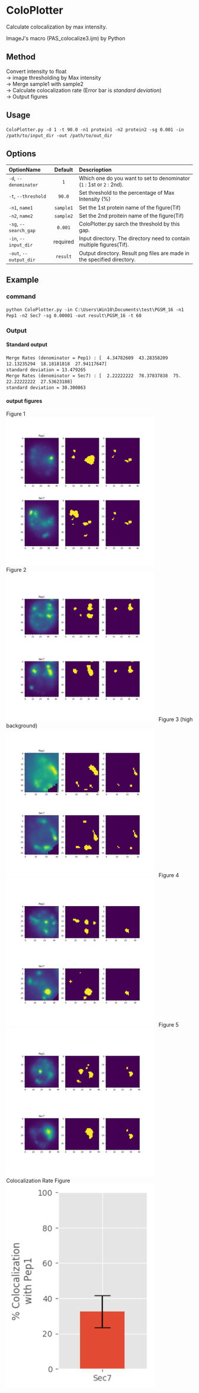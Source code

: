 # ColoPlotter
Calculate colocalization by max intensity.

ImageJ's macro (PAS_colocalize3.ijm) by Python

## Method 
Convert intensity to float  
→ image thresholding by Max intensity   
→ Merge sample1 with sample2  
→ Calculate colocalization rate (Error bar is *standard deviation*)  
→ Output figures


## Usage
```
ColoPlotter.py -d 1 -t 90.0 -n1 protein1 -n2 protein2 -sg 0.001 -in /path/to/input_dir -out /path/to/out_dir
```

## Options 

| OptionName | Default | Descrioption |
|:-----------|:------------:|:------------|
| `-d`, `--denominator` | `1` | Which one do you want to set to denominator (`1` : 1st or `2` : 2nd). |
| `-t`, `--threshold` | `90.0` | Set threshold to the percentage of Max Intensity (%) |
| `-n1`, `name1` | `sample1` | Set the 1st protein name of the figure(Tif)|
| `-n2`, `name2` | `sample2` | Set the 2nd proitein name of the figure(Tif)|
| `-sg`, `--search_gap` | `0.001` | ColoPlotter.py sarch the threshold by this gap. |
| `-in`, `--input_dir` | required | Input directory. The directory need to contain multiple figures(Tif). |
| `-out`, `--output_dir` | `result` | Output directory. Result png files are made in the specified directory. |

## Example
### command
```
python ColoPlotter.py -in C:\Users\Win10\Documents\test\PGSM_16 -n1 Pep1 -n2 Sec7 -sg 0.00001 -out result\PGSM_16 -t 60
```

### Output
#### Standard output
```
Merge Rates (denominator = Pep1) : [  4.34782609  43.28358209  12.13235294  18.18181818  27.94117647]
standard deviation = 13.479265
Merge Rates (denominator = Sec7) : [  2.22222222  78.37837838  75.          22.22222222  27.53623188]
standard deviation = 30.300863
```
#### output figures 
Figure 1  
<img src="https://github.com/nkimoto/ColoPlotter/blob/number_th/example/PGSM_16/Pep1_Sec7_5.0_1.png" alt="ex1" title="ex1" width="400px">  
Figure 2  
<img src="https://github.com/nkimoto/ColoPlotter/blob/number_th/example/PGSM_16/Pep1_Sec7_5.0_2.png" alt="ex2" title="ex1" width="400px">  
Figure 3 (high background)  
<img src="https://github.com/nkimoto/ColoPlotter/blob/number_th/example/PGSM_16/Pep1_Sec7_5.0_3.png" alt="ex3" title="ex1" width="400px">  
Figure 4  
<img src="https://github.com/nkimoto/ColoPlotter/blob/number_th/example/PGSM_16/Pep1_Sec7_5.0_4.png" alt="ex4" title="ex1" width="400px">  
Figure 5  
<img src="https://github.com/nkimoto/ColoPlotter/blob/number_th/example/PGSM_16/Pep1_Sec7_5.0_5.png" alt="ex5" title="ex1" width="400px">  
Colocalization Rate Figure  
<img src="https://github.com/nkimoto/ColoPlotter/blob/number_th/example/PGSM_16/Sec7_Pep1_5.0_bar.png" alt="ex5" title="ex1" width="400px">
